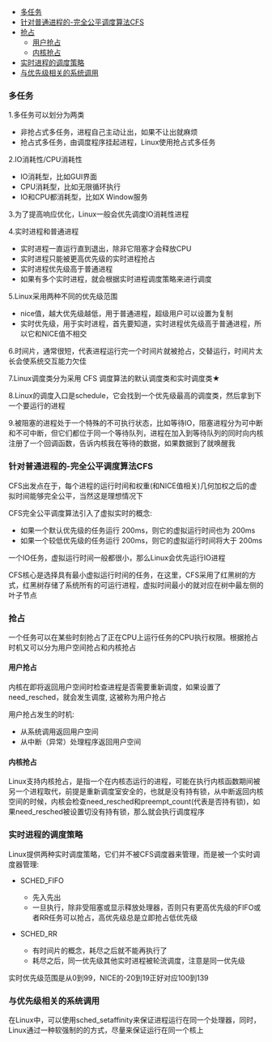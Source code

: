 <!-- MDTOC maxdepth:6 firsth1:2 numbering:0 flatten:0 bullets:1 updateOnSave:1 -->

   - [多任务](#多任务)   
   - [针对普通进程的-完全公平调度算法CFS](#针对普通进程的-完全公平调度算法cfs)   
   - [抢占](#抢占)   
      - [用户抢占](#用户抢占)   
      - [内核抢占](#内核抢占)   
   - [实时进程的调度策略](#实时进程的调度策略)   
   - [与优先级相关的系统调用](#与优先级相关的系统调用)   

<!-- /MDTOC -->

### 多任务
1.多任务可以划分为两类
* 非抢占式多任务，进程自己主动让出，如果不让出就麻烦
* 抢占式多任务，由调度程序挂起进程，Linux使用抢占式多任务

2.IO消耗性/CPU消耗性
* IO消耗型，比如GUI界面
* CPU消耗型，比如无限循环执行
* IO和CPU都消耗型，比如X Window服务

3.为了提高响应优化，Linux一般会优先调度IO消耗性进程

4.实时进程和普通进程
* 实时进程一直运行直到退出，除非它阻塞才会释放CPU
* 实时进程只能被更高优先级的实时进程抢占
* 实时进程优先级高于普通进程
* 如果有多个实时进程，就会根据实时进程调度策略来进行调度

5.Linux采用两种不同的优先级范围
* nice值，越大优先级越低，用于普通进程，超级用户可以设置为复制
* 实时优先级，用于实时进程，首先要知道，实时进程优先级高于普通进程，所以它和NICE值不相交

6.时间片，通常很短，代表进程运行完一个时间片就被抢占，交替运行，时间片太长会使系统交互能力欠佳

7.Linux调度类分为采用 CFS 调度算法的默认调度类和实时调度类★

8.Linux的调度入口是schedule，它会找到一个优先级最高的调度类，然后拿到下一个要运行的进程

9.被阻塞的进程处于一个特殊的不可执行状态，比如等待IO，阻塞进程分为可中断和不可中断，但它们都位于同一个等待队列，进程在加入到等待队列的同时向内核注册了一个回调函数，告诉内核我在等待的数据，如果数据到了就唤醒我

### 针对普通进程的-完全公平调度算法CFS
CFS出发点在于，每个进程的运行时间和权重(和NICE值相关)几何加权之后的虚拟时间能够完全公平，当然这是理想情况下

CFS完全公平调度算法引入了虚拟实时的概念:
* 如果一个默认优先级的任务运行 200ms，则它的虚拟运行时间也为 200ms
* 如果一个较低优先级的任务运行 200ms，则它的虚拟运行时间将大于 200ms

一个IO任务，虚拟运行时间一般都很小，那么Linux会优先运行IO进程

CFS核心是选择具有最小虚拟运行时间的任务，在这里，CFS采用了红黑树的方式，红黑树存储了系统所有的可运行进程，虚拟时间最小的就对应在树中最左侧的叶子节点

### 抢占
一个任务可以在某些时刻抢占了正在CPU上运行任务的CPU执行权限。根据抢占时机又可以分为用户空间抢占和内核抢占

#### 用户抢占
内核在即将返回用户空间时检查进程是否需要重新调度，如果设置了need_resched，就会发生调度, 这被称为用户抢占

用户抢占发生的时机:
* 从系统调用返回用户空间
* 从中断（异常）处理程序返回用户空间

#### 内核抢占
Linux支持内核抢占，是指一个在内核态运行的进程，可能在执行内核函数期间被另一个进程取代，前提是重新调度室安全的，也就是没有持有锁，从中断返回内核空间的时候，内核会检查need_resched和preempt_count(代表是否持有锁)，如果need_resched被设置切没有持有锁，那么就会执行调度程序

### 实时进程的调度策略
Linux提供两种实时调度策略，它们并不被CFS调度器来管理，而是被一个实时调度器管理:
* SCHED_FIFO
   * 先入先出
   * 一旦执行，除非受阻塞或显示释放处理器，否则只有更高优先级的FIFO或者RR任务可以抢占，高优先级总是立即抢占低优先级

* SCHED_RR
   * 有时间片的概念，耗尽之后就不能再执行了
   * 耗尽之后，同一优先级其他实时进程被轮流调度，注意是同一优先级

实时优先级范围是从0到99，NICE的-20到19正好对应100到139

### 与优先级相关的系统调用
在Linux中，可以使用sched_setaffinity来保证进程运行在同一个处理器，同时，Linux通过一种软强制的的方式，尽量来保证运行在同一个核上
